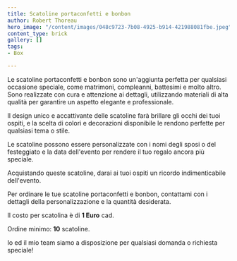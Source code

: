 ```yaml
---
title: Scatoline portaconfetti e bonbon
author: Robert Thoreau
hero_image: "/content/images/048c9723-7b08-4925-b914-421988081fbe.jpeg"
content_type: brick
gallery: []
tags:
- Box

---
```

Le scatoline portaconfetti e bonbon sono un'aggiunta perfetta per qualsiasi occasione speciale, come matrimoni, compleanni, battesimi e molto altro. Sono realizzate con cura e attenzione ai dettagli, utilizzando materiali di alta qualità per garantire un aspetto elegante e professionale.

Il design unico e accattivante delle scatoline farà brillare gli occhi dei tuoi ospiti, e la scelta di colori e decorazioni disponibile le rendono perfette per qualsiasi tema o stile.

Le scatoline possono essere personalizzate con i nomi degli sposi o del festeggiato e la data dell'evento per rendere il tuo regalo ancora più speciale.

Acquistando queste scatoline, darai ai tuoi ospiti un ricordo indimenticabile dell'evento.

Per ordinare le tue scatoline portaconfetti e bonbon, contattami con i dettagli della personalizzazione e la quantità desiderata. 

Il costo per scatolina è di **1 Euro** cad.

Ordine minimo: **10** scatoline.

Io ed il mio team siamo a disposizione per qualsiasi domanda o richiesta speciale!